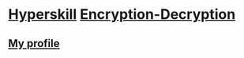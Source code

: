 # [Hyperskill](https://hyperskill.org) [Encryption-Decryption](https://hyperskill.org/projects/46)

## [My profile](https://hyperskill.org/profile/3162)
